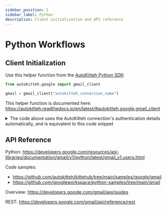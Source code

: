 ```yaml
---
sidebar_position: 1
sidebar_label: Python
description: Client initialization and API reference
---
```


# Python Workflows

## Client Initialization

Use this helper function from the
[AutoKitteh Python SDK](https://pypi.org/project/autokitteh/):

```python
from autokitteh.google import gmail_client

gmail = gmail_client("autokitteh_connection_name")
```

This helper function is documented here:
https://autokitteh.readthedocs.io/en/latest/#autokitteh.google.gmail_client

<details>
  <summary>
    The code above uses the AutoKitteh connection's authentication details
    automatically, and is equivalent to this code snippet
  </summary>

```python
from google.auth.transport.requests import Request
import google.oauth2.credentials as credentials
import google.oauth2.service_account as service_account
from googleapiclient.discovery import build

scopes = [...]

if json_key:
    info = json.loads(json_key)
    creds = service_account.Credentials.from_service_account_info(info, scopes=scopes)
else:
    creds = credentials.Credentials.from_authorized_user_info(...)
    if creds.expired:
        creds.refresh(Request())

gmail = build("gmail", "v1", credentials=creds)
```

</details>

## API Reference

Python:
https://developers.google.com/resources/api-libraries/documentation/gmail/v1/python/latest/gmail_v1.users.html

Code samples:

- https://github.com/autokitteh/kittehub/tree/main/samples/google/gmail
- https://github.com/googleworkspace/python-samples/tree/main/gmail

Overview:
https://developers.google.com/gmail/api/guides

REST:
https://developers.google.com/gmail/api/reference/rest
